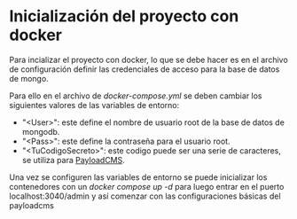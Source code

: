 # Inicialización del proyecto con docker

Para incializar el proyecto con docker, lo que se debe hacer es en el archivo de configuración definir las credenciales de acceso para la base de datos de mongo.

Para ello en el archivo de *docker-compose.yml* se deben cambiar los siguientes valores de las variables de entorno:

* "\<User>": este define el nombre de usuario root de la base de datos de mongodb.
* "\<Pass>": este define la contraseña para el usuario root.
* "\<TuCodigoSecreto>": este codigo puede ser una serie de caracteres, se utiliza para <a href="https://payloadcms.com/docs/production/deployment#the-secret-key">PayloadCMS</a>.

Una vez se configuren las variables de entorno se puede inicializar los contenedores con un *docker compose up -d* para luego entrar en el puerto localhost:3040/admin y así comenzar con las configuraciones básicas del payloadcms
